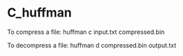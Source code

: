 # C_huffman

To compress a file:
huffman c input.txt compressed.bin

To decompress a file:
huffman d compressed.bin output.txt